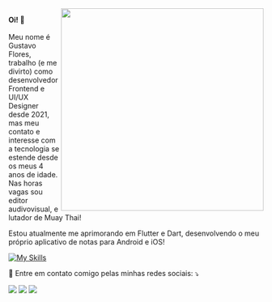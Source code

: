 <img src="https://raw.githubusercontent.com/MicaelliMedeiros/micaellimedeiros/master/image/computer-illustration.png" min-width="400px" max-width="400px" width="400px" align="right">

<p align="left"> 
<strong>Oi! 👋</strong><br><br>Meu nome é Gustavo Flores, trabalho (e me divirto) como desenvolvedor Frontend e UI/UX Designer desde 2021, mas meu contato e interesse com a tecnologia se estende desde os meus 4 anos de idade. Nas horas vagas sou editor audivovisual, e lutador de Muay Thai! </p>

<p align="left"> 
Estou atualmente me aprimorando em Flutter e Dart, desenvolvendo o meu próprio aplicativo de notas para Android e iOS!</p>


[![My Skills](https://skillicons.dev/icons?i=flutter,dart,js,html,css)](https://skillicons.dev)

<p align="left">
  💌 Entre em contato comigo pelas minhas redes sociais: ⤵️
</p>

<p align="left">
  <a href="mailto:dev.gustavo.flores@gmail.com" alt="Gmail" target=”_blank”>
  <img src="https://img.shields.io/badge/-Gmail-FF0000?style=flat-square&labelColor=FF0000&logo=gmail&logoColor=white&link=dev.gustavo.flores@gmail.com" /></a>

  <a href="https://www.linkedin.com/in/gustavo-fagundes-flores/" alt="LinkedIn" target=”_blank”>
  <img src="https://img.shields.io/badge/-Linkedin-0e76a8?style=flat-square&logo=Linkedin&logoColor=white&link=https://www.linkedin.com/in/gustavo-fagundes-flores/" /></a>

  <a href="https://www.instagram.com/gustevito/" target=”_blank” alt="Instagram">
  <img src="https://img.shields.io/badge/-Instagram-DF0174?style=flat-square&labelColor=DF0174&logo=instagram&logoColor=white&link=instagram.com/gustevito"/></a>
</p>

